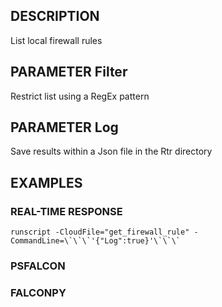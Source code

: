## DESCRIPTION
List local firewall rules

## PARAMETER Filter
Restrict list using a RegEx pattern

## PARAMETER Log
Save results within a Json file in the Rtr directory

## EXAMPLES

### REAL-TIME RESPONSE
```
runscript -CloudFile="get_firewall_rule" -CommandLine=\`\`\`'{"Log":true}'\`\`\`
```
### PSFALCON

### FALCONPY

